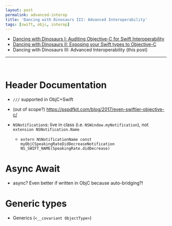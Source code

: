 ```yaml
---
layout: post
permalink: advanced-interop
title: 'Dancing with Dinosaurs III: Advanced Interoperability'
tags: [swift, objc, interop]
---
```


- [Dancing with Dinosaurs I: Auditing Objective-C for Swift Interoperability](/objc-swift-interop-auditing)
- [Dancing with Dinosaurs II: Exposing your Swift types to Objective-C](there-and-back-again)
- Dancing with Dinosaurs III: Advanced Interoperability (this post)

---
<br />

# Header Documentation

- `///` supported in ObjC+Swift

- (out of scope?) https://pspdfkit.com/blog/2017/even-swiftier-objective-c/

- `NSNotification`s: live in class (i.e. `NSWindow.myNotification`), not `extension NSNotification.Name`
  - `extern NSNotificationName const myObjCSpeakingRateDidDecreaseNotification NS_SWIFT_NAME(SpeakingRate.didDecrease)`

# Async Await

- async? Even better if written in ObjC because auto-bridging?!

# Generic types
- Generics (`<__covariant ObjectType>`)
